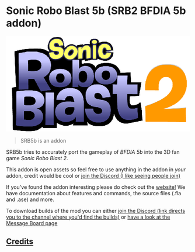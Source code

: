 # Sonic Robo Blast 5b (SRB2 BFDIA 5b addon)

<p align="center">
  <a href="https://www.google.com/">
    <img src="srb5blogo.png" width="800" style="image-rendering:pixelated" alt="Sonic Robo Blast 2 in the style of the logo for BFDI">
  </a>
</p>

> SRB5b is an addon

SRB5b tries to accurately port the gameplay of _BFDIA 5b_ into the 3D fan game _Sonic Robo Blast 2_.

This addon is open assets so feel free to use anything in the addon in _your_ addon, credit would be cool or [join the Discord (I like seeing people join)](https://discord.com/invite/PZufdewhH5)

If you've found the addon interesting please do check out the [website!](https://sites.google.com/view/srb5b/home "The home page of the website") We have documentation about features and commands, the source files (.fla and .ase) and more.

To download builds of the mod you can either [join the Discord (link directs you to the channel where you'd find the builds)](https://discord.com/invite/PZufdewhH5) or [have a look at the Message Board page](https://mb.srb2.org/addons/srb5b-bfdia-5b.6216/history "All uploaded files to the MB")

## [Credits](https://sites.google.com/view/srb5b/extras/team-srb5b-credits)
